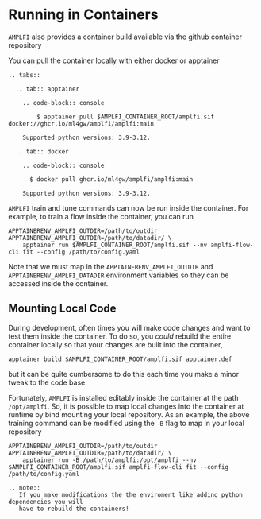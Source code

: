 Running in Containers
=====================
`AMPLFI` also provides a container build available via the github container repository

You can pull the container locally with either docker or apptainer

```{eval-rst}
.. tabs::

  .. tab:: apptainer

    .. code-block:: console

        $ apptainer pull $AMPLFI_CONTAINER_ROOT/amplfi.sif docker://ghcr.io/ml4gw/amplfi/amplfi:main

    Supported python versions: 3.9-3.12.

  .. tab:: docker

    .. code-block:: console

      $ docker pull ghcr.io/ml4gw/amplfi/amplfi:main

    Supported python versions: 3.9-3.12.
```

`AMPLFI` train and tune commands can now be run inside the container. For example, 
to train a flow inside the container, you can run 

```console
APPTAINERENV_AMPLFI_OUTDIR=/path/to/outdir APPTAINERENV_AMPLFI_OUTDIR=/path/to/datadir/ \
    apptainer run $AMPLFI_CONTAINER_ROOT/amplfi.sif --nv amplfi-flow-cli fit --config /path/to/config.yaml
```

Note that we must map in the `APPTAINERENV_AMPLFI_OUTDIR` and `APPTAINERENV_AMPLFI_DATADIR` environment variables
so they can be accessed inside the container.


## Mounting Local Code
During development, often times you will make code changes and want to test them inside the container.
To do so, you *could* rebuild the entire container locally so that your changes are built into the container,

```
apptainer build $AMPLFI_CONTAINER_ROOT/amplfi.sif apptainer.def
```

but it can be quite cumbersome to do this each time you make a minor tweak to the code base.

Fortunately, `AMPLFI` is installed editably inside the container at the path `/opt/amplfi`. So,
it is possible to map local changes into the container at runtime by bind mounting your local repository.
As an example, the above training command can be modified using the `-B` flag to map in your local repository 

```console
APPTAINERENV_AMPLFI_OUTDIR=/path/to/outdir APPTAINERENV_AMPLFI_OUTDIR=/path/to/datadir/ \
    apptainer run -B /path/to/amplfi:/opt/amplfi --nv $AMPLFI_CONTAINER_ROOT/amplfi.sif amplfi-flow-cli fit --config /path/to/config.yaml
```

```{eval-rst}
.. note::
   If you make modifications the the enviroment like adding python dependencies you will
   have to rebuild the containers!
```
